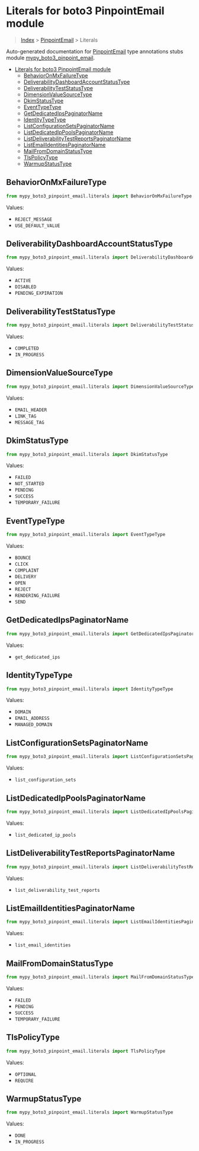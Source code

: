 # Literals for boto3 PinpointEmail module

> [Index](..) > [PinpointEmail](.) > Literals

Auto-generated documentation for
[PinpointEmail](https://boto3.amazonaws.com/v1/documentation/api/1.17.73/reference/services/pinpoint-email.html#PinpointEmail)
type annotations stubs module
[mypy_boto3_pinpoint_email](https://pypi.org/project/mypy-boto3-pinpoint-email/).

- [Literals for boto3 PinpointEmail module](#literals-for-boto3-pinpointemail-module)
  - [BehaviorOnMxFailureType](#behavioronmxfailuretype)
  - [DeliverabilityDashboardAccountStatusType](#deliverabilitydashboardaccountstatustype)
  - [DeliverabilityTestStatusType](#deliverabilityteststatustype)
  - [DimensionValueSourceType](#dimensionvaluesourcetype)
  - [DkimStatusType](#dkimstatustype)
  - [EventTypeType](#eventtypetype)
  - [GetDedicatedIpsPaginatorName](#getdedicatedipspaginatorname)
  - [IdentityTypeType](#identitytypetype)
  - [ListConfigurationSetsPaginatorName](#listconfigurationsetspaginatorname)
  - [ListDedicatedIpPoolsPaginatorName](#listdedicatedippoolspaginatorname)
  - [ListDeliverabilityTestReportsPaginatorName](#listdeliverabilitytestreportspaginatorname)
  - [ListEmailIdentitiesPaginatorName](#listemailidentitiespaginatorname)
  - [MailFromDomainStatusType](#mailfromdomainstatustype)
  - [TlsPolicyType](#tlspolicytype)
  - [WarmupStatusType](#warmupstatustype)

## BehaviorOnMxFailureType

```python
from mypy_boto3_pinpoint_email.literals import BehaviorOnMxFailureType
```

Values:

- `REJECT_MESSAGE`
- `USE_DEFAULT_VALUE`

## DeliverabilityDashboardAccountStatusType

```python
from mypy_boto3_pinpoint_email.literals import DeliverabilityDashboardAccountStatusType
```

Values:

- `ACTIVE`
- `DISABLED`
- `PENDING_EXPIRATION`

## DeliverabilityTestStatusType

```python
from mypy_boto3_pinpoint_email.literals import DeliverabilityTestStatusType
```

Values:

- `COMPLETED`
- `IN_PROGRESS`

## DimensionValueSourceType

```python
from mypy_boto3_pinpoint_email.literals import DimensionValueSourceType
```

Values:

- `EMAIL_HEADER`
- `LINK_TAG`
- `MESSAGE_TAG`

## DkimStatusType

```python
from mypy_boto3_pinpoint_email.literals import DkimStatusType
```

Values:

- `FAILED`
- `NOT_STARTED`
- `PENDING`
- `SUCCESS`
- `TEMPORARY_FAILURE`

## EventTypeType

```python
from mypy_boto3_pinpoint_email.literals import EventTypeType
```

Values:

- `BOUNCE`
- `CLICK`
- `COMPLAINT`
- `DELIVERY`
- `OPEN`
- `REJECT`
- `RENDERING_FAILURE`
- `SEND`

## GetDedicatedIpsPaginatorName

```python
from mypy_boto3_pinpoint_email.literals import GetDedicatedIpsPaginatorName
```

Values:

- `get_dedicated_ips`

## IdentityTypeType

```python
from mypy_boto3_pinpoint_email.literals import IdentityTypeType
```

Values:

- `DOMAIN`
- `EMAIL_ADDRESS`
- `MANAGED_DOMAIN`

## ListConfigurationSetsPaginatorName

```python
from mypy_boto3_pinpoint_email.literals import ListConfigurationSetsPaginatorName
```

Values:

- `list_configuration_sets`

## ListDedicatedIpPoolsPaginatorName

```python
from mypy_boto3_pinpoint_email.literals import ListDedicatedIpPoolsPaginatorName
```

Values:

- `list_dedicated_ip_pools`

## ListDeliverabilityTestReportsPaginatorName

```python
from mypy_boto3_pinpoint_email.literals import ListDeliverabilityTestReportsPaginatorName
```

Values:

- `list_deliverability_test_reports`

## ListEmailIdentitiesPaginatorName

```python
from mypy_boto3_pinpoint_email.literals import ListEmailIdentitiesPaginatorName
```

Values:

- `list_email_identities`

## MailFromDomainStatusType

```python
from mypy_boto3_pinpoint_email.literals import MailFromDomainStatusType
```

Values:

- `FAILED`
- `PENDING`
- `SUCCESS`
- `TEMPORARY_FAILURE`

## TlsPolicyType

```python
from mypy_boto3_pinpoint_email.literals import TlsPolicyType
```

Values:

- `OPTIONAL`
- `REQUIRE`

## WarmupStatusType

```python
from mypy_boto3_pinpoint_email.literals import WarmupStatusType
```

Values:

- `DONE`
- `IN_PROGRESS`

